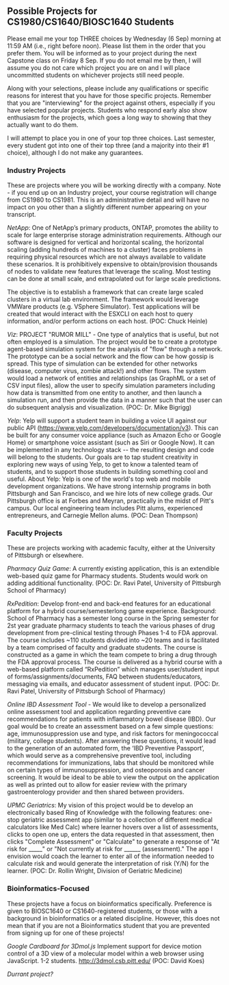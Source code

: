 ## Possible Projects for CS1980/CS1640/BIOSC1640 Students

Please email me your top THREE choices by Wednesday (6 Sep) morning at 11:59 AM (i.e., right before noon).  Please list them in the order that you prefer them.  You will be informed as to your project during the next Capstone class on Friday 8 Sep.  If you do not email me by then, I will assume you do not care which project you are on and I will place uncommitted students on whichever projects still need people.

Along with your selections, please include any qualifications or specific reasons for interest that you have for those specific projects.   Remember that you are "interviewing" for the project against others, especially if you have selected popular projects.   Students who respond early also show enthusiasm for the projects, which goes a long way to showing that they actually want to do them.

I will attempt to place you in one of your top three choices.  Last semester, every student got into one of their top three (and a majority into their #1 choice), although I do not make any guarantees.

### Industry Projects

These are projects where you will be working directly with a company.  Note - if you end up on an Industry project, your course registration will change from CS1980 to CS1981.  This is an administrative detail and will have no impact on you other than a slightly different number appearing on your transcript.

_NetApp_: One of NetApp’s primary products, ONTAP, promotes the ability to scale for large enterprise storage administration requirements.   Although our software is designed for vertical and horizontal scaling, the horizontal scaling (adding hundreds of machines to a cluster) faces problems in requiring physical resources which are not always available to validate these scenarios.    It is prohibitively expensive to obtain/provision thousands of nodes to validate new features that leverage the scaling.   Most testing can be done at small scale, and extrapolated out for large scale predictions.  
 
The objective is to establish a framework that can create large scaled clusters in a virtual lab environment.  The framework would leverage VMWare products (e.g. VSphere Simulator).  Test applications will be created that would interact with the ESXCLI on each host to query information, and/or perform actions on each host. (POC: Chuck Heinle)

_Viz_: PROJECT "RUMOR MILL" - One type of analytics that is useful, but not often employed is a simulation.  The project would be to create a prototype agent-based simulation system for the analysis of "flow" through a network.  The prototype can be a social network and the flow can be how gossip is spread.  This type of simulation can be extended for other networks (disease, computer virus, zombie attack!) and other flows.  The system would load a network of entities and relationships (as GraphML or a set of CSV input files), allow the user to specify simulation parameters including how data is transmitted from one entity to another, and then launch a simulation run, and then provide the data in a manner such that the user can do subsequent analysis and visualization. (POC: Dr. Mike Bigrigg)

_Yelp_: Yelp will support a student team in building a voice UI against our public API (https://www.yelp.com/developers/documentation/v3). This can be built for any consumer voice appliance (such as Amazon Echo or Google Home) or smartphone voice assistant (such as Siri or Google Now). It can be implemented in any technology stack -- the resulting design and code will belong to the students. Our goals are to tap student creativity in exploring new ways of using Yelp, to get to know a talented team of students, and to support those students in building something cool and useful. About Yelp: Yelp is one of the world's top web and mobile development organizations. We have strong internship programs in both Pittsburgh and San Francisco, and we hire lots of new college grads. Our Pittsburgh office is at Forbes and Meyran, practically in the midst of Pitt's campus. Our local engineering team includes Pitt alums, experienced entrepreneurs, and Carnegie Mellon alums. (POC: Dean Thompson)

### Faculty Projects

These are projects working with academic faculty, either at the University of Pittsburgh or elsewhere.

_Pharmacy Quiz Game_: A currently existing application, this is an extendible web-based quiz game for Pharmacy students.  Students would work on adding additional functionality. (POC: Dr. Ravi Patel, University of Pittsburgh School of Pharmacy)

_RxPedition_: Develop front-end and back-end features for an educational platform for a hybrid course/semesterlong game experience. Background: School of Pharmacy has a semester long course in the Spring semester for 2st year graduate pharmacy students to teach the various phases of drug development from pre-clinical testing through Phases 1-4 to FDA approval. The course includes ~110 students divided into ~20 teams and is facilitated by a team comprised of faculty and graduate students. The course is constructed as a game in which the team compete to bring a drug through the FDA approval process. The course is delivered as a hybrid course with a web-based platform called “RxPedition” which manages user/student input of forms/assignments/documents, FAQ between students/educators, messaging via emails, and educator assessment of student input. (POC: Dr. Ravi Patel, University of Pittsburgh School of Pharmacy)

_Online IBD Assessment Tool_ - We would like to develop a personalized online assessment tool and application regarding preventive care recommendations for patients with inflammatory bowel disease (IBD). Our goal would be to create an assessment based on a few simple questions: age, immunosuppression use and type, and risk factors for meningococcal (military, college students). After answering these questions, it would lead to the generation of an automated form, the ‘IBD Preventive Passport’, which would serve as a comprehensive preventive tool, including recommendations for immunizations, labs that should be monitored while on certain types of immunosuppression, and osteoporosis and cancer screening. It would be ideal to be able to view the output on the application as well as printed out to allow for easier review with the primary gastroenterology provider and then shared between providers.

_UPMC Geriatrics_:  My vision of this project would be to develop an electronically based Ring of Knowledge with the following features:  one-stop geriatric assessment app (similar to a collection of different medical calculators like Med Calc) where learner hovers over a list of assessments, clicks to open one up, enters the data requested in that assessment, then clicks "Complete Assessment" or "Calculate" to generate a response of "At risk for _____" or "Not currently at risk for ______ (assessment)." The app I envision would coach the learner to enter all of the information needed to calculate risk and would generate the interpretation of risk (Y/N) for the learner. (POC: Dr. Rollin Wright, Division of Geriatric Medicine)

### Bioinformatics-Focused

These projects have a focus on bioinformatics specifically.  Preference is given to BIOSC1640 or CS1640-registered students, or those with a background in bioinformatics or a related discipline.  However, this does not mean that if you are not a Bioinformatics student that you are prevented from signing up for one of these projects!

_Google Cardboard for 3Dmol.js_ Implement support for device motion control of a 3D view of a molecular model within a web browser using JavaScript.  1-2 students. http://3dmol.csb.pitt.edu/ (POC: David Koes)

_Durrant project?_
